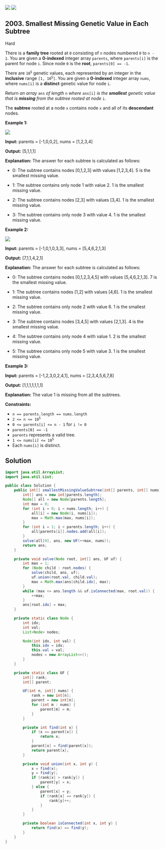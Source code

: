 [![](https://img.shields.io/github/stars/javadev/LeetCode-in-Java?label=Stars&style=flat-square)](https://github.com/javadev/LeetCode-in-Java)
[![](https://img.shields.io/github/forks/javadev/LeetCode-in-Java?label=Fork%20me%20on%20GitHub%20&style=flat-square)](https://github.com/javadev/LeetCode-in-Java/fork)

## 2003\. Smallest Missing Genetic Value in Each Subtree

Hard

There is a **family tree** rooted at `0` consisting of `n` nodes numbered `0` to `n - 1`. You are given a **0-indexed** integer array `parents`, where `parents[i]` is the parent for node `i`. Since node `0` is the **root**, `parents[0] == -1`.

There are <code>10<sup>5</sup></code> genetic values, each represented by an integer in the **inclusive** range <code>[1, 10<sup>5</sup>]</code>. You are given a **0-indexed** integer array `nums`, where `nums[i]` is a **distinct** genetic value for node `i`.

Return _an array_ `ans` _of length_ `n` _where_ `ans[i]` _is_ _the **smallest** genetic value that is **missing** from the subtree rooted at node_ `i`.

The **subtree** rooted at a node `x` contains node `x` and all of its **descendant** nodes.

**Example 1:**

![](https://assets.leetcode.com/uploads/2021/08/23/case-1.png)

**Input:** parents = [-1,0,0,2], nums = [1,2,3,4]

**Output:** [5,1,1,1]

**Explanation:** The answer for each subtree is calculated as follows: 

- 0: The subtree contains nodes [0,1,2,3] with values [1,2,3,4]. 5 is the smallest missing value. 

- 1: The subtree contains only node 1 with value 2. 1 is the smallest missing value. 

- 2: The subtree contains nodes [2,3] with values [3,4]. 1 is the smallest missing value. 

- 3: The subtree contains only node 3 with value 4. 1 is the smallest missing value.

**Example 2:**

![](https://assets.leetcode.com/uploads/2021/08/23/case-2.png)

**Input:** parents = [-1,0,1,0,3,3], nums = [5,4,6,2,1,3]

**Output:** [7,1,1,4,2,1]

**Explanation:** The answer for each subtree is calculated as follows: 

- 0: The subtree contains nodes [0,1,2,3,4,5] with values [5,4,6,2,1,3]. 7 is the smallest missing value. 

- 1: The subtree contains nodes [1,2] with values [4,6]. 1 is the smallest missing value. 

- 2: The subtree contains only node 2 with value 6. 1 is the smallest missing value. 

- 3: The subtree contains nodes [3,4,5] with values [2,1,3]. 4 is the smallest missing value. 

- 4: The subtree contains only node 4 with value 1. 2 is the smallest missing value. 

- 5: The subtree contains only node 5 with value 3. 1 is the smallest missing value.

**Example 3:**

**Input:** parents = [-1,2,3,0,2,4,1], nums = [2,3,4,5,6,7,8]

**Output:** [1,1,1,1,1,1,1]

**Explanation:** The value 1 is missing from all the subtrees.

**Constraints:**

*   `n == parents.length == nums.length`
*   <code>2 <= n <= 10<sup>5</sup></code>
*   `0 <= parents[i] <= n - 1` for `i != 0`
*   `parents[0] == -1`
*   `parents` represents a valid tree.
*   <code>1 <= nums[i] <= 10<sup>5</sup></code>
*   Each `nums[i]` is distinct.

## Solution

```java
import java.util.ArrayList;
import java.util.List;

public class Solution {
    public int[] smallestMissingValueSubtree(int[] parents, int[] nums) {
        int[] ans = new int[parents.length];
        Node[] all = new Node[parents.length];
        int max = 0;
        for (int i = 0; i < nums.length; i++) {
            all[i] = new Node(i, nums[i]);
            max = Math.max(max, nums[i]);
        }
        for (int i = 1; i < parents.length; i++) {
            all[parents[i]].nodes.add(all[i]);
        }
        solve(all[0], ans, new UF(++max, nums));
        return ans;
    }

    private void solve(Node root, int[] ans, UF uf) {
        int max = 1;
        for (Node child : root.nodes) {
            solve(child, ans, uf);
            uf.union(root.val, child.val);
            max = Math.max(ans[child.idx], max);
        }
        while (max <= ans.length && uf.isConnected(max, root.val)) {
            ++max;
        }
        ans[root.idx] = max;
    }

    private static class Node {
        int idx;
        int val;
        List<Node> nodes;

        Node(int idx, int val) {
            this.idx = idx;
            this.val = val;
            nodes = new ArrayList<>();
        }
    }

    private static class UF {
        int[] rank;
        int[] parent;

        UF(int n, int[] nums) {
            rank = new int[n];
            parent = new int[n];
            for (int m : nums) {
                parent[m] = m;
            }
        }

        private int find(int x) {
            if (x == parent[x]) {
                return x;
            }
            parent[x] = find(parent[x]);
            return parent[x];
        }

        private void union(int x, int y) {
            x = find(x);
            y = find(y);
            if (rank[x] > rank[y]) {
                parent[y] = x;
            } else {
                parent[x] = y;
                if (rank[x] == rank[y]) {
                    rank[y]++;
                }
            }
        }

        private boolean isConnected(int x, int y) {
            return find(x) == find(y);
        }
    }
}
```